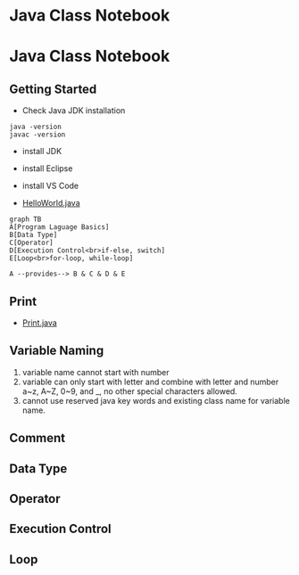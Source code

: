 <h1>Java Class Notebook</h1>
<h1>Java Class Notebook</h1>

## Getting Started

* Check Java JDK installation
```DOS
java -version
javac -version
```
* install JDK
* install Eclipse
* install VS Code
  
* [HelloWorld.java](../src/../davidci/src/com/huaxia/davidci/HelloWorld.java)

```mermaid
graph TB
A[Program Laguage Basics]
B[Data Type]
C[Operator]
D[Execution Control<br>if-else, switch]
E[Loop<br>for-loop, while-loop]

A --provides--> B & C & D & E
```
## Print
* [Print.java](../src/../john/src/com/huaxia/john/Print.java)

## Variable Naming
1. variable name cannot start with number
2. variable can only start with letter and combine with letter and number a~z, A~Z, 0~9, and _, no other special characters allowed.
3. cannot use reserved java key words and existing class name for variable name.
   
## Comment

## Data Type

## Operator

## Execution Control

## Loop
